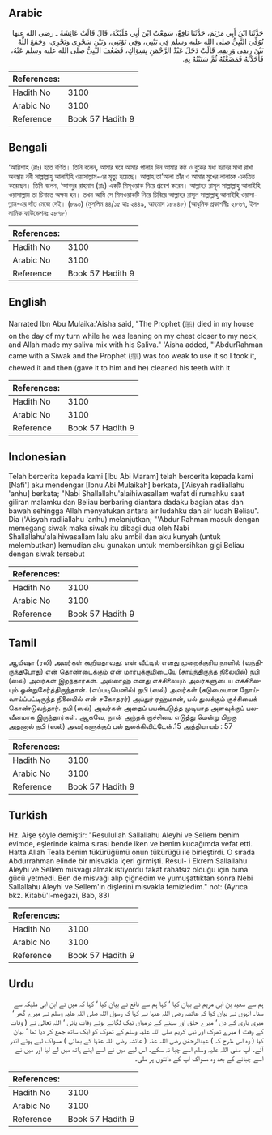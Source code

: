 ## Arabic


<div dir="rtl" lang="ar" style={{fontSize:'larger',backgroundColor:'#f8f9fa',padding:20}}>
حَدَّثَنَا ابْنُ أَبِي مَرْيَمَ، حَدَّثَنَا نَافِعٌ، سَمِعْتُ ابْنَ أَبِي مُلَيْكَةَ، قَالَ قَالَتْ عَائِشَةُ ـ رضى الله عنها تُوُفِّيَ النَّبِيُّ صلى الله عليه وسلم فِي بَيْتِي، وَفِي نَوْبَتِي، وَبَيْنَ سَحْرِي وَنَحْرِي، وَجَمَعَ اللَّهُ بَيْنَ رِيقِي وَرِيقِهِ‏.‏ قَالَتْ دَخَلَ عَبْدُ الرَّحْمَنِ بِسِوَاكٍ، فَضَعُفَ النَّبِيُّ صلى الله عليه وسلم عَنْهُ، فَأَخَذْتُهُ فَمَضَغْتُهُ ثُمَّ سَنَنْتُهُ بِهِ‏.‏
</div>
<div style={{backgroundColor:'#f8f9fa',padding:20, marginBottom: 10}}><table> <thead> <tr> <th>References:</th> <th></th> </tr> </thead> <tbody><tr><td>Hadith No</td><td>3100</td></tr><tr><td>Arabic No</td><td>3100</td></tr><tr><td>Reference</td><td>Book 57 Hadith 9</td></tr></tbody></table></div>

## Bengali


<div dir="ltr" lang="bn" style={{fontSize:'larger',backgroundColor:'#f8f9fa',padding:20}}>
‘আয়িশাহ (রাঃ) হতে বর্ণিত। তিনি বলেন, আমার ঘরে আমার পালার দিন আমার কন্ঠ ও বুকের মধ্য বরাবর মাথা রাখা অবস্থায় নবী সাল্লাল্লাহু আলাইহি ওয়াসাল্লাম-এর মৃত্যু হয়েছে। আল্লাহ তা‘আলা তাঁর ও আমার মুখের লালাকে একত্রিত করেছেন। তিনি বলেন, ‘আবদুর রাহমান (রাঃ) একটি মিস্ওয়াক নিয়ে প্রবেশ করেন। আল্লাহর রাসূল সাল্লাল্লাহু আলাইহি ওয়াসাল্লাম তা চিবাতে অক্ষম হন। তখন আমি সে মিসওয়াকটি নিয়ে চিবিয়ে আল্লাহর রাসূল সাল্লাল্লাহু আলাইহি ওয়াসাল্লাম-এর দাঁত মেজে দেই। (৮৯০) (মুসলিম ৪৪/১৫ হাঃ ২৪৪৯, আহমাদ ১৮৯৪৮) (আধুনিক প্রকাশনীঃ ২৮৬৭, ইসলামিক ফাউন্ডেশনঃ ২৮৭৮)
</div>
<div style={{backgroundColor:'#f8f9fa',padding:20, marginBottom: 10}}><table> <thead> <tr> <th>References:</th> <th></th> </tr> </thead> <tbody><tr><td>Hadith No</td><td>3100</td></tr><tr><td>Arabic No</td><td>3100</td></tr><tr><td>Reference</td><td>Book 57 Hadith 9</td></tr></tbody></table></div>

## English


<div dir="ltr" lang="en" style={{fontSize:'larger',backgroundColor:'#f8f9fa',padding:20}}>
Narrated Ibn Abu Mulaika:'Aisha said, "The Prophet (ﷺ) died in my house on the day of my turn while he was leaning on my chest closer to my neck, and Allah made my saliva mix with his Saliva." 'Aisha added, "'AbdurRahman came with a Siwak and the Prophet (ﷺ) was too weak to use it so I took it, chewed it and then (gave it to him and he) cleaned his teeth with it
</div>
<div style={{backgroundColor:'#f8f9fa',padding:20, marginBottom: 10}}><table> <thead> <tr> <th>References:</th> <th></th> </tr> </thead> <tbody><tr><td>Hadith No</td><td>3100</td></tr><tr><td>Arabic No</td><td>3100</td></tr><tr><td>Reference</td><td>Book 57 Hadith 9</td></tr></tbody></table></div>

## Indonesian


<div dir="ltr" lang="id" style={{fontSize:'larger',backgroundColor:'#f8f9fa',padding:20}}>
Telah bercerita kepada kami [Ibu Abi Maram] telah bercerita kepada kami [Nafi'] aku mendengar [Ibnu Abi Mulaikah] berkata, ['Aisyah radliallahu 'anhu] berkata; "Nabi Shallallahu'alaihiwasallam wafat di rumahku saat giliran malamku dan Beliau berbaring diantara dadaku bagian atas dan bawah sehingga Allah menyatukan antara air ludahku dan air ludah Beliau". Dia ('Aisyah radliallahu 'anhu) melanjutkan; "'Abdur Rahman masuk dengan memegang siwak maka siwak itu dibagi dua oleh Nabi Shallallahu'alaihiwasallam lalu aku ambil dan aku kunyah (untuk melembutkan) kemudian aku gunakan untuk membersihkan gigi Beliau dengan siwak tersebut
</div>
<div style={{backgroundColor:'#f8f9fa',padding:20, marginBottom: 10}}><table> <thead> <tr> <th>References:</th> <th></th> </tr> </thead> <tbody><tr><td>Hadith No</td><td>3100</td></tr><tr><td>Arabic No</td><td>3100</td></tr><tr><td>Reference</td><td>Book 57 Hadith 9</td></tr></tbody></table></div>

## Tamil


<div dir="ltr" lang="ta" style={{fontSize:'larger',backgroundColor:'#f8f9fa',padding:20}}>
ஆயிஷா (ரலி) அவர்கள் கூறியதாவது: என் வீட்டில் எனது முறைக்குரிய நாளில் (வந்திருந்தபோது) என் தொண்டைக்கும் என் மார்புக்குமிடையே (சாய்ந்திருந்த நிலையில்) நபி (ஸல்) அவர்கள் இறந்தார்கள். அல்லாஹ் எனது எச்சிலையும் அவர்களுடைய எச்சிலையும் ஒன்றுசேர்த்திருந்தான். (எப்படியெனில்) நபி (ஸல்) அவர்கள் (கடுமையான நோய்வாய்ப்பட்டிருந்த நிலையில் என் சகோதரர்) அப்துர் ரஹ்மான், பல் துலக்கும் குச்சியைக் கொண்டுவந்தார். நபி (ஸல்) அவர்கள் அதைப் பயன்படுத்த முடியாத அளவுக்குப் பலவீனமாக இருந்தார்கள். ஆகவே, நான் அந்தக் குச்சியை எடுத்து மென்று பிறகு அதனால் நபி (ஸல்) அவர்களுக்குப் பல் துலக்கிவிட்டேன்.15 அத்தியாயம் : 57
</div>
<div style={{backgroundColor:'#f8f9fa',padding:20, marginBottom: 10}}><table> <thead> <tr> <th>References:</th> <th></th> </tr> </thead> <tbody><tr><td>Hadith No</td><td>3100</td></tr><tr><td>Arabic No</td><td>3100</td></tr><tr><td>Reference</td><td>Book 57 Hadith 9</td></tr></tbody></table></div>

## Turkish


<div dir="ltr" lang="tr" style={{fontSize:'larger',backgroundColor:'#f8f9fa',padding:20}}>
Hz. Aişe şöyle demiştir: "Resulullah Sallallahu Aleyhi ve Sellem benim evimde, eşlerinde kalma sırası bende iken ve benim kucağımda vefat etti. Hatta Allah Teala benim tükürüğümü onun tükürüğü ile birleştirdi. O sırada Abdurrahman elinde bir misvakla içeri girmişti. Resul- i Ekrem Sallallahu Aleyhi ve Sellem misvağı almak istiyordu fakat rahatsız olduğu için buna gücü yetmedi. Ben de misvağı alıp çiğnedim ve yumuşattıktan sonra Nebi Sallallahu Aleyhi ve Sellem'in dişlerini misvakla temizledim." not: (Ayrıca bkz. Kitabü'l-meğazi, Bab, 83)
</div>
<div style={{backgroundColor:'#f8f9fa',padding:20, marginBottom: 10}}><table> <thead> <tr> <th>References:</th> <th></th> </tr> </thead> <tbody><tr><td>Hadith No</td><td>3100</td></tr><tr><td>Arabic No</td><td>3100</td></tr><tr><td>Reference</td><td>Book 57 Hadith 9</td></tr></tbody></table></div>

## Urdu


<div dir="rtl" lang="ur" style={{fontSize:'larger',backgroundColor:'#f8f9fa',padding:20}}>
ہم سے سعید بن ابی مریم نے بیان کیا ‘ کہا ہم سے نافع نے بیان کیا ‘ کہا کہ میں نے ابن ابی ملیکہ سے سنا۔ انہوں نے بیان کیا کہ عائشہ رضی اللہ عنہا نے کہا کہ رسول اللہ صلی اللہ علیہ وسلم نے میرے گھر ‘ میری باری کے دن ‘ میرے حلق اور سینے کے درمیان ٹیک لگائے ہوئے وفات پائی ‘ اللہ تعالیٰ نے ( وفات کے وقت ) میرے تھوک اور نبی کریم صلی اللہ علیہ وسلم کے تھوک کو ایک ساتھ جمع کر دیا تھا ‘ بیان کیا ( وہ اس طرح کہ ) عبدالرحمٰن رضی اللہ عنہ ( عائشہ رضی اللہ عنہا کے بھائی ) مسواک لیے ہوئے اندر آئے۔ آپ صلی اللہ علیہ وسلم اسے چبا نہ سکے۔ اس لیے میں نے اسے اپنے ہاتھ میں لے لیا اور میں نے اسے چبانے کے بعد وہ مسواک آپ کے دانتوں پر ملی۔
</div>
<div style={{backgroundColor:'#f8f9fa',padding:20, marginBottom: 10}}><table> <thead> <tr> <th>References:</th> <th></th> </tr> </thead> <tbody><tr><td>Hadith No</td><td>3100</td></tr><tr><td>Arabic No</td><td>3100</td></tr><tr><td>Reference</td><td>Book 57 Hadith 9</td></tr></tbody></table></div>